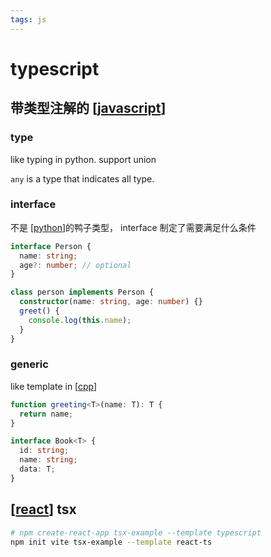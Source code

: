 ```yaml
---
tags: js
---
```


# typescript

## 带类型注解的 [[javascript]]

### type

like typing in python. support union

`any` is a type that indicates all type.

### interface

不是 [[python]]的鸭子类型， interface 制定了需要满足什么条件

```typescript
interface Person {
  name: string;
  age?: number; // optional
}

class person implements Person {
  constructor(name: string, age: number) {}
  greet() {
    console.log(this.name);
  }
}
```

### generic

like template in [[cpp]]

```typescript
function greeting<T>(name: T): T {
  return name;
}

interface Book<T> {
  id: string;
  name: string;
  data: T;
}
```

## [[react]] tsx

```sh
# npm create-react-app tsx-example --template typescript
npm init vite tsx-example --template react-ts
```

[//begin]: # "Autogenerated link references for markdown compatibility"
[javascript]: javascript.md "javascript"
[python]: ../python/python.md "python"
[cpp]: ../cpp/cpp.md "Cpp"
[react]: react/react.md "react"
[//end]: # "Autogenerated link references"
